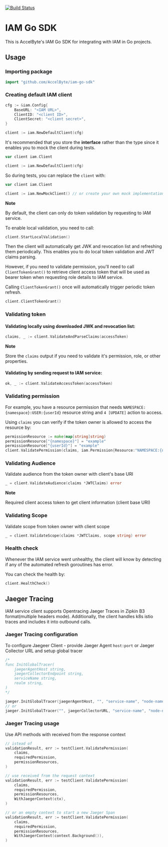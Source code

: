 [![Build Status](https://travis-ci.com/AccelByte/iam-go-sdk.svg?branch=master)](https://travis-ci.com/AccelByte/iam-go-sdk)

# IAM Go SDK

This is AccelByte's IAM Go SDK for integrating with IAM in Go projects.

## Usage

### Importing package

```go
import "github.com/AccelByte/iam-go-sdk"
```

### Creating default IAM client

```go
cfg := &iam.Config{
    BaseURL: "<IAM URL>",
    ClientID: "<client ID>",
    ClientSecret: "<client secret>",
}

client := iam.NewDefaultClient(cfg)
```

It's recommended that you store the **interface** rather than the type since it enables you to mock the client during tests.

```go
var client iam.Client

client := iam.NewDefaultClient(cfg)
```

So during tests, you can replace the `client` with:

```go
var client iam.Client

client := iam.NewMockClient() // or create your own mock implementation that suits your test case
```

**Note**

By default, the client can only do token validation by requesting to IAM service.

To enable local validation, you need to call:

```go
client.StartLocalValidation()
```

Then the client will automatically get JWK and revocation list and refreshing them periodically.
This enables you to do local token validation and JWT claims parsing.

However, if you need to validate permission, you'll need to call `ClientTokenGrant()` to retrieve client access token that will be used as bearer token when requesting role details to IAM service.

Calling `ClientTokenGrant()` once will automatically trigger periodic token refresh.

```go
client.ClientTokenGrant()
```

### Validating token

#### Validating locally using downloaded JWK and revocation list:

```go
claims, _ := client.ValidateAndParseClaims(accessToken)
```

**Note**

Store the `claims` output if you need to validate it's permission, role, or other properties.

#### Validating by sending request to IAM service:

```go
ok, _ := client.ValidateAccessToken(accessToken)
```

### Validating permission

For example, you have a resource permission that needs `NAMESPACE:{namespace}:USER:{userId}` resource string and `4 [UPDATE]` action to access.

Using `claims` you can verify if the token owner is allowed to access the resource by:

```go
permissionResource := make(map[string]string)
permissionResource["{namespace}"] = "example"
permissionResource["{userId}"] = "example"
client.ValidatePermission(claims, iam.Permission{Resource:"NAMESPACE:{namespace}:USER:{userId}", Action:4}, permissionResource)
```

### Validating Audience

Validate audience from the token owner with client's base URI

```go
_ = client.ValidateAudience(claims *JWTClaims) error
```

**Note**

Required client access token to get client information (client base URI)

### Validating Scope

Validate scope from token owner with client scope

```go
_ = client.ValidateScope(claims *JWTClaims, scope string) error
```

### Health check

Whenever the IAM service went unhealthy, the client will know by detecting if any of the automated refresh goroutines has error.

You can check the health by:

```go
client.HealthCheck()
```

## Jaeger Tracing

IAM service client supports Opentracing Jaeger Traces in Zipkin B3 format(multiple headers mode). Additionally, the client handles k8s istio traces and includes it into outbound calls.


### Jaeger Tracing configuration
To configure Jaegeer Client - provide Jaeger Agent `host:port` or Jaeger Collector URL and setup global tracer
```go
/*
func InitGlobalTracer(
    jaegerAgentHost string,
    jaegerCollectorEndpoint string,
    serviceName string,
    realm string,
)
*/

jaeger.InitGlobalTracer(jaegerAgentHost, "", "service-name", "node-name")
// or
jaeger.InitGlobalTracer("", jaegerCollectorURL, "service-name", "node-name")
```

### Jaeger Tracing usage
Use API methods with received from the response context
```go
// istead of 
validationResult, err := testClient.ValidatePermission(
    claims,
    requiredPermission,
    permissionResources,
)

// use received from the request context
validationResult, err := testClient.ValidatePermission(
    claims,
    requiredPermission,
    permissionResources,
    WithJaegerContext(ctx),
)

// or an empty context to start a new Jaeger Span
validationResult, err := testClient.ValidatePermission(
    claims,
    requiredPermission,
    permissionResources,
    WithJaegerContext(context.Background()),
)
``` 


